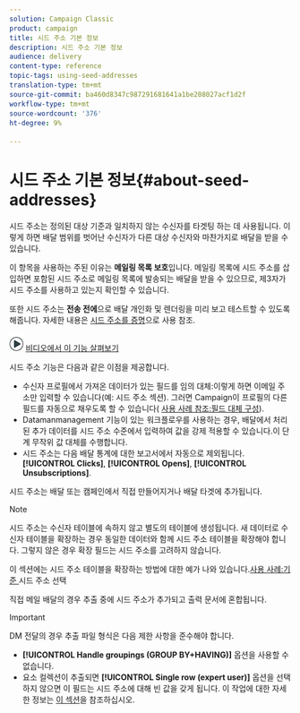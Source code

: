 ```yaml
---
solution: Campaign Classic
product: campaign
title: 시드 주소 기본 정보
description: 시드 주소 기본 정보
audience: delivery
content-type: reference
topic-tags: using-seed-addresses
translation-type: tm+mt
source-git-commit: ba460d8347c987291681641a1be208027acf1d2f
workflow-type: tm+mt
source-wordcount: '376'
ht-degree: 9%

---
```



# 시드 주소 기본 정보{#about-seed-addresses}

시드 주소는 정의된 대상 기준과 일치하지 않는 수신자를 타겟팅 하는 데 사용됩니다. 이렇게 하면 배달 범위를 벗어난 수신자가 다른 대상 수신자와 마찬가지로 배달을 받을 수 있습니다.

이 항목을 사용하는 주된 이유는 **메일링 목록 보호**&#x200B;입니다. 메일링 목록에 시드 주소를 삽입하면 포함된 시드 주소로 메일링 목록에 발송되는 배달을 받을 수 있으므로, 제3자가 시드 주소를 사용하고 있는지 확인할 수 있습니다.

또한 시드 주소는 **전송 전에**&#x200B;으로 배달 개인화 및 렌더링을 미리 보고 테스트할 수 있도록 해줍니다. 자세한 내용은 [시드 주소를 증명](../../delivery/using/steps-defining-the-target-population.md#using-seed-addresses-as-proof)으로 사용 참조.

![](assets/do-not-localize/how-to-video.png) [비디오에서 이 기능 살펴보기](../../delivery/using/steps-defining-the-target-population.md#seeds-and-proofs-video)

시드 주소 기능은 다음과 같은 이점을 제공합니다.

* 수신자 프로필에서 가져온 데이터가 있는 필드를 임의 대체:이렇게 하면 이메일 주소만 입력할 수 있습니다(예: 시드 주소 섹션). 그러면 Campaign이 프로필의 다른 필드를 자동으로 채우도록 할 수 있습니다( [사용 사례 참조:필드 대체 구성](../../delivery/using/use-case--configuring-the-field-substitution.md)).
* Datamanmanagement 기능이 있는 워크플로우를 사용하는 경우, 배달에서 처리된 추가 데이터를 시드 주소 수준에서 입력하여 값을 강제 적용할 수 있습니다.이 단계 무작위 값 대체를 수행합니다.
* 시드 주소는 다음 배달 통계에 대한 보고서에서 자동으로 제외됩니다.**[!UICONTROL Clicks]**, **[!UICONTROL Opens]**, **[!UICONTROL Unsubscriptions]**.

시드 주소는 배달 또는 캠페인에서 직접 만들어지거나 배달 타겟에 추가됩니다.

>[!NOTE]
>
>시드 주소는 수신자 테이블에 속하지 않고 별도의 테이블에 생성됩니다. 새 데이터로 수신자 테이블을 확장하는 경우 동일한 데이터와 함께 시드 주소 테이블을 확장해야 합니다. 그렇지 않은 경우 확장 필드는 시드 주소를 고려하지 않습니다.
>
>이 섹션에는 시드 주소 테이블을 확장하는 방법에 대한 예가 나와 있습니다.[사용 사례:기준 ](../../delivery/using/use-case--selecting-seed-addresses-on-criteria.md) 시드 주소 선택

직접 메일 배달의 경우 추출 중에 시드 주소가 추가되고 출력 문서에 혼합됩니다.

>[!IMPORTANT]
>
>DM 전달의 경우 추출 파일 형식은 다음 제한 사항을 준수해야 합니다.
>
>* **[!UICONTROL Handle groupings (GROUP BY+HAVING)]** 옵션을 사용할 수 없습니다.
>* 요소 컬렉션이 추출되면 **[!UICONTROL Single row (expert user)]** 옵션을 선택하지 않으면 이 필드는 시드 주소에 대해 빈 값을 갖게 됩니다. 이 작업에 대한 자세한 정보는 [이 섹션](../../platform/using/executing-export-jobs.md#step-7---data-formatting)을 참조하십시오.

>


